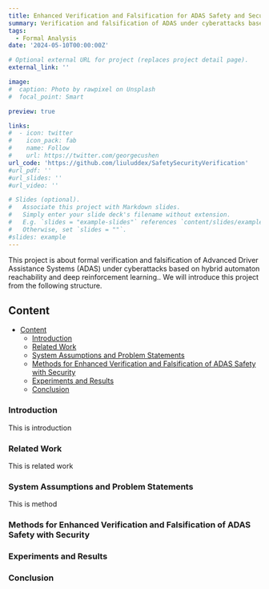 ```yaml
---
title: Enhanced Verification and Falsification for ADAS Safety and Security Based on Reachability and Deep Reinforcement Learning
summary: Verification and falsification of ADAS under cyberattacks based on hybrid automaton reachability and deep reinforcement learning.
tags:
  - Formal Analysis
date: '2024-05-10T00:00:00Z'

# Optional external URL for project (replaces project detail page).
external_link: ''

image:
#  caption: Photo by rawpixel on Unsplash
#  focal_point: Smart

preview: true

links:
#  - icon: twitter
#    icon_pack: fab
#    name: Follow
#    url: https://twitter.com/georgecushen
url_code: 'https://github.com/liuluddex/SafetySecurityVerification'
#url_pdf: ''
#url_slides: ''
#url_video: ''

# Slides (optional).
#   Associate this project with Markdown slides.
#   Simply enter your slide deck's filename without extension.
#   E.g. `slides = "example-slides"` references `content/slides/example-slides.md`.
#   Otherwise, set `slides = ""`.
#slides: example
---
```


This project is about formal verification and falsification of Advanced Driver Assistance Systems (ADAS) under cyberattacks based on hybrid automaton reachability and deep reinforcement learning.. We will introduce this project from the following structure.

## Content
- [Content](#content)
  - [Introduction](#introduction)
  - [Related Work](#related-work)
  - [System Assumptions and Problem Statements](#problems)
  - [Methods for Enhanced Verification and Falsification of ADAS Safety with Security](#methods)
  - [Experiments and Results](#experiments)
  - [Conclusion](#conclusion)

### Introduction

This is introduction

### Related Work

This is related work

### System Assumptions and Problem Statements

This is method

### Methods for Enhanced Verification and Falsification of ADAS Safety with Security

### Experiments and Results



### Conclusion
